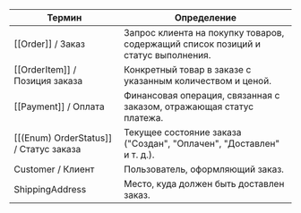 | Термин                                 | Определение                                                                       |
| -------------------------------------- | --------------------------------------------------------------------------------- |
| [[Order]] / Заказ                      | Запрос клиента на покупку товаров, содержащий список позиций и статус выполнения. |
| [[OrderItem]] / Позиция заказа         | Конкретный товар в заказе с указанным количеством и ценой.                        |
| [[Payment]] / Оплата                   | Финансовая операция, связанная с заказом, отражающая статус платежа.              |
| [[(Enum) OrderStatus]] / Статус заказа | Текущее состояние заказа ("Создан", "Оплачен", "Доставлен" и т. д.).              |
| Customer / Клиент                      | Пользователь, оформляющий заказ.                                                  |
| ShippingAddress                        | Место, куда должен быть доставлен заказ.                                          |
